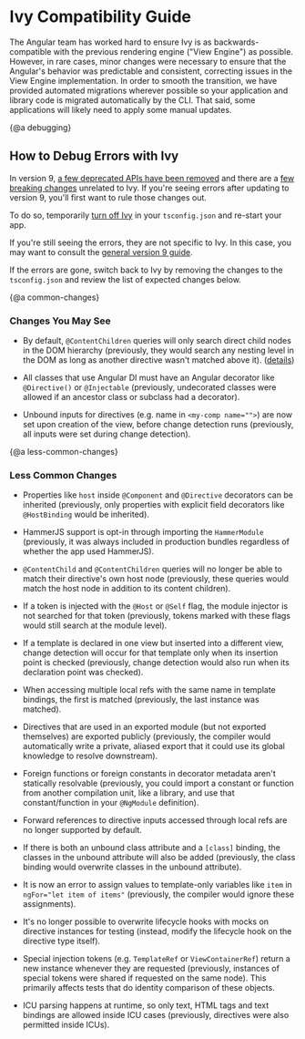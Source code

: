 # Ivy Compatibility Guide

The Angular team has worked hard to ensure Ivy is as backwards-compatible with the previous rendering engine ("View Engine") as possible.
However, in rare cases, minor changes were necessary to ensure that the Angular's behavior was predictable and consistent, correcting issues in the View Engine implementation.
In order to smooth the transition, we have provided automated migrations wherever possible so your application and library code is migrated automatically by the CLI.
That said, some applications will likely need to apply some manual updates.

{@a debugging}
## How to Debug Errors with Ivy

In version 9, [a few deprecated APIs have been removed](guide/updating-to-version-9#removals) and there are a [few breaking changes](guide/updating-to-version-9#breaking-changes) unrelated to Ivy.
If you're seeing errors after updating to version 9, you'll first want to rule those changes out.

To do so, temporarily [turn off Ivy](guide/ivy#opting-out-of-angular-ivy) in your `tsconfig.json` and re-start your app.

If you're still seeing the errors, they are not specific to Ivy. In this case, you may want to consult the [general version 9 guide](guide/updating-to-version-9).

If the errors are gone, switch back to Ivy by removing the changes to the `tsconfig.json` and review the list of expected changes below.


{@a common-changes}
### Changes You May See

- By default, `@ContentChildren` queries will only search direct child nodes in the DOM hierarchy (previously, they would search any nesting level in the DOM as long as another directive wasn't matched above it). ([details](guide/ivy-compatibility-examples#content-children-descendants))

- All classes that use Angular DI must have an Angular decorator like `@Directive()` or `@Injectable` (previously, undecorated classes were allowed if an ancestor class or subclass had a decorator).

- Unbound inputs for directives (e.g. name in `<my-comp name="">`) are now set upon creation of the view, before change detection runs (previously, all inputs were set during change detection).


{@a less-common-changes}
### Less Common Changes 

- Properties like `host` inside `@Component` and `@Directive` decorators can be inherited (previously, only properties with explicit field decorators like `@HostBinding` would be inherited).

- HammerJS support is opt-in through importing the `HammerModule` (previously, it was always included in production bundles regardless of whether the app used HammerJS).

- `@ContentChild` and `@ContentChildren` queries will no longer be able to match their directive's own host node (previously, these queries would match the host node in addition to its content children).

- If a token is injected with the `@Host` or `@Self` flag, the module injector is not searched for that token (previously, tokens marked with these flags would still search at the module level).

- If a template is declared in one view but inserted into a different view, change detection will occur for that template only when its insertion point is checked (previously, change detection would also run when its declaration point was checked).

- When accessing multiple local refs with the same name in template bindings, the first is matched (previously, the last instance was matched).

- Directives that are used in an exported module (but not exported themselves) are exported publicly (previously, the compiler would automatically write a private, aliased export that it could use its global knowledge to resolve downstream).

- Foreign functions or foreign constants in decorator metadata aren't statically resolvable (previously, you could import a constant or function from another compilation unit, like a library, and use that constant/function in your `@NgModule` definition).

- Forward references to directive inputs accessed through local refs are no longer supported by default.

- If there is both an unbound class attribute and a `[class]` binding, the classes in the unbound attribute will also be added (previously, the class binding would overwrite classes in the unbound attribute).

- It is now an error to assign values to template-only variables like `item` in `ngFor="let item of items"` (previously, the compiler would ignore these assignments).

- It's no longer possible to overwrite lifecycle hooks with mocks on directive instances for testing (instead, modify the lifecycle hook on the directive type itself).

- Special injection tokens (e.g. `TemplateRef` or `ViewContainerRef`) return a new instance whenever they are requested (previously, instances of special tokens were shared if requested on the same node). This primarily affects tests that do identity comparison of these objects.

- ICU parsing happens at runtime, so only text, HTML tags and text bindings are allowed inside ICU cases (previously, directives were also permitted inside ICUs).